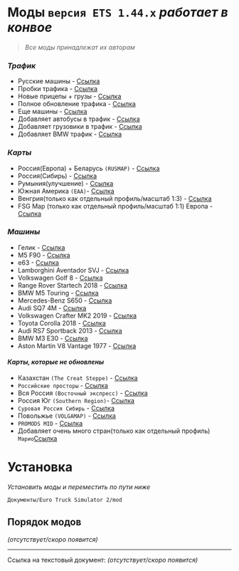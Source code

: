 # Моды `версия ETS 1.44.x` _работает в конвое_
> _Все моды принадлежат их авторам_

### _Трафик_

- Русские машины - [Ссылка](https://stmods.org/euro_truck_simulator_2/mods/russian_traffic_pack_v1_7_by_jazzycat_for_euro_truck_simulator_2_v1_26_x/)
- Пробки трафика - [Ссылка](https://stmods.org/euro_truck_simulator_2/mods/real_traffic_density_by_cipinho_for_ets2/)
- Новые прицепы + грузы - [Ссылка](https://stmods.org/euro_truck_simulator_2/mods/trailers_and_cargo_pack_v4_4_1_by_jazzycat_for_euro_truck_simulator_2_v1_25_1_26/)
- Полное обновление трафика - [Ссылка](https://stmods.org/euro_truck_simulator_2/mods/ai_traffic_pack_v4_2_by_jazzycat_for_euro_truck_simulator_2_v1_26_x/)
- Еще машины - [Ссылка](https://stmods.org/american_truck_simulator/mods/ai_traffic_pack_by_jazzycat_for_ats/)
- Добавляет автобусы в трафик - [Ссылка](https://stmods.org/euro_truck_simulator_2/mods/bus_traffic_pack_v1_6_by_jazzycat_for_euro_truck_simulator_2_v1_26_x/)
- Добавляет грузовики в трафик - [Ссылка](https://stmods.org/euro_truck_simulator_2/mods/truck_traffic_pack_v2_4_by_jazzycat_for_euro_truck_simulator_2_v1_26_x/)
- Добавляет BMW трафик - [Cсылка](https://www.playground.ru/euro_truck_simulator_2/file/euro_truck_simulator_2_bmw_trafik_pak_1_44_genotip71-1174493)


### _Карты_

- Россия(Европа) + Беларусь ```(RUSMAP)``` - [Ссылка](https://stmods.org/euro_truck_simulator_2/mods/karta_rossii_rusmap_v1_7_1_by_gricko_for_euro_truck_simulator_2_v1_26/)
- Россия(Сибирь) - [Ссылка](https://stmods.org/euro_truck_simulator_2/mods/karta_sibiri_sibirmap_by_10avoid_for_ets2/)
- Румыния(улучшение) - [Ссылка](https://stmods.org/euro_truck_simulator_2/mods/romania_extended_map_full_42_cities_by_arayas_for_ets2/)
- Южная Америка ```(EAA)```- [Ссылка](https://stmods.org/euro_truck_simulator_2/mods/karta_brazilii_eaa_by_eaa_team_for_ets2/)
- Венгрия(только как отдельный профиль/масштаб 1:3) - [Ссылка](https://stmods.org/euro_truck_simulator_2/mods/fiks_dlya_karty_vengrii_v0_9_28a_by_indian56_for_ets2/)
- FSG Map (только как отдельный профиль/масштаб 1:1) Европа - [Ссылка](https://stmods.org/euro_truck_simulator_2/mods/fsg_map_by_farmer_s_tv_for_ets2/)

### _Машины_

- Гелик - [Ссылка](https://stmods.org/euro_truck_simulator_2/mods/mercedes_benz_g65_gelendvagen_v2_0_by_elaman_for_euro_truck_simulator_2_v1_25_1_26_x/)
- M5 F90 - [Ссылка](https://stmods.org/euro_truck_simulator_2/mods/bmw_m5_f90_by_buraktuna24_for_ets2/)
- е63 - [Ссылка](https://stmods.org/euro_truck_simulator_2/mods/mercedes_benz_e63_amg_by_azorax_modding_for_ets2/)
- Lamborghini Aventador SVJ - [Ссылка](https://stmods.org/euro_truck_simulator_2/mods/lamborghini_aventador_svj_2018_by_mert_ir_i_for_ets2/)
- Volkswagen Golf 8 - [Ссылка](https://www.playground.ru/euro_truck_simulator_2/file/euro_truck_simulator_2_volkswagen_golf_8_1_44-1211514)
- Range Rover Startech 2018 - [Ссылка](https://www.playground.ru/euro_truck_simulator_2/file/euro_truck_simulator_2_range_rover_startech_2018_1_44-1168816)
- BMW M5 Touring - [Ссылка](https://www.playground.ru/euro_truck_simulator_2/file/euro_truck_simulator_2_bmw_m5_touring_1_44-1173072)
- Mercedes-Benz S650 - [Ссылка](https://www.playground.ru/euro_truck_simulator_2/file/euro_truck_simulator_2_mercedes_benz_s650_1_44-1189546)
- Audi SQ7 4M - [Ссылка](https://www.playground.ru/euro_truck_simulator_2/file/euro_truck_simulator_2_audi_sq7_4m_1_44-1188353)
- Volkswagen Crafter MK2 2019 - [Ссылка](https://www.playground.ru/euro_truck_simulator_2/file/euro_truck_simulator_2_volkswagen_crafter_mk2_2019_1_44-1170808)
- Toyota Corolla 2018 - [Ссылка](https://www.playground.ru/euro_truck_simulator_2/file/euro_truck_simulator_2_toyota_corolla_2018_1_44-1176423)
- Audi RS7 Sportback 2013 - [Ссылка](https://www.playground.ru/euro_truck_simulator_2/file/euro_truck_simulator_2_audi_rs7_sportback_2013_1_44-1129166)
- BMW M3 E30 - [Ссылка](https://www.playground.ru/euro_truck_simulator_2/file/euro_truck_simulator_2_bmw_m3_e30_1_44-1184572)
- Aston Martin V8 Vantage 1977 - [Ссылка](https://www.playground.ru/euro_truck_simulator_2/file/euro_truck_simulator_2_aston_martin_v8_vantage_1977_1_44-1178021)


#### _Карты, которые не обновлены_

- Казахстан ```(The Creat Steppe)``` - [Ссылка](https://stmods.org/euro_truck_simulator_2/mods/proekt_velikaya_step_karta_kazahstana_by_09_kz_for_ets2/)
- ```Российские просторы``` - [Ссылка](https://stmods.org/euro_truck_simulator_2/mods/karta_rossiyskie_prostory_v3_2_by_morozov_pavel_for_euro_truck_simulator_2_v1_25_x/)
- Вся Россия ```(Восточный экспресс)``` - [Ссылка](https://stmods.org/euro_truck_simulator_2/mods/karta_vostochnyy_ekspress_by_valera_t_for_ets2/)
- Россия Юг ```(Southern Region)```- [Ссылка](https://stmods.org/euro_truck_simulator_2/mods/karta_southern_region_v6_0_0_by_simka_for_euro_truck_simulator_2_v1_26_x/)
- ```Суровая Россия Сибирь``` - [Ссылка](https://stmods.org/euro_truck_simulator_2/mods/karta_surovaya_rossiya_sibir_by_goba6372_for_ets2(2)/)
- Повольжье ```(VOLGAMAP)``` - [Ссылка](https://stmods.org/euro_truck_simulator_2/mods/dorogi_povolzhya_volgamap_by_aleksandr_nesterov_for_ets2/)
- ```PROMODS MID``` - [Ссылка](https://stmods.org/euro_truck_simulator_2/mods/promods_middle_east_add_on_by_platypus_for_ets2/)
- Добавляет очень много стран(только как отдельный профиль) ```Марио```[Ссылка](https://stmods.org/euro_truck_simulator_2/mods/karta_mario_v12_2_by_mario1961_for_euro_truck_simulator_2_v1_26_x/)


# Установка
_Установить моды и переместить по пути ниже_
```sh
Документы/Euro Truck Simulator 2/mod
```

## Порядок модов

_(отсутствует/скоро появится)_

***
Ссылка на текстовый документ: _(отсутствует/скоро появится)_

